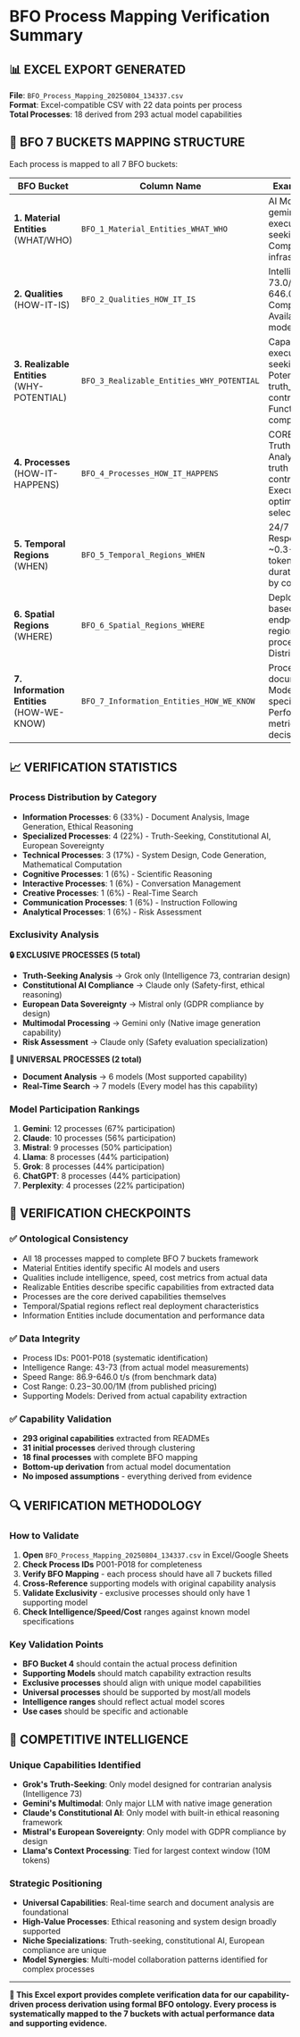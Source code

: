 # BFO Process Mapping Verification Summary

## **📊 EXCEL EXPORT GENERATED**

**File**: `BFO_Process_Mapping_20250804_134337.csv`  
**Format**: Excel-compatible CSV with 22 data points per process  
**Total Processes**: 18 derived from 293 actual model capabilities  

## **🧠 BFO 7 BUCKETS MAPPING STRUCTURE**

Each process is mapped to all 7 BFO buckets:

| BFO Bucket | Column Name | Example Content |
|------------|-------------|-----------------|
| **1. Material Entities** (WHAT/WHO) | `BFO_1_Material_Entities_WHAT_WHO` | AI Models: grok, gemini; Users executing truth-seeking analysis; Computing infrastructure |
| **2. Qualities** (HOW-IT-IS) | `BFO_2_Qualities_HOW_IT_IS` | Intelligence: 73.0/100; Speed: 646.0 t/s; Complexity: 1/5; Availability: 1 models |
| **3. Realizable Entities** (WHY-POTENTIAL) | `BFO_3_Realizable_Entities_WHY_POTENTIAL` | Capability to execute truth-seeking analysis; Potential for truth_seeking, contrarian_analysis; Function: Process completion |
| **4. Processes** (HOW-IT-HAPPENS) | `BFO_4_Processes_HOW_IT_HAPPENS` | CORE PROCESS: Truth-Seeking Analysis - Pursue truth through contrarian analysis; Execution via optimal model selection |
| **5. Temporal Regions** (WHEN) | `BFO_5_Temporal_Regions_WHEN` | 24/7 availability; Response time: ~0.3-1.0s first token; Execution duration: Variable by complexity |
| **6. Spatial Regions** (WHERE) | `BFO_6_Spatial_Regions_WHERE` | Deployment: US-based; API endpoints: Multiple regions; Data processing: Distributed |
| **7. Information Entities** (HOW-WE-KNOW) | `BFO_7_Information_Entities_HOW_WE_KNOW` | Process documentation; Model capability specifications; Performance metrics; Routing decisions |

## **📈 VERIFICATION STATISTICS**

### **Process Distribution by Category**
- **Information Processes**: 6 (33%) - Document Analysis, Image Generation, Ethical Reasoning
- **Specialized Processes**: 4 (22%) - Truth-Seeking, Constitutional AI, European Sovereignty  
- **Technical Processes**: 3 (17%) - System Design, Code Generation, Mathematical Computation
- **Cognitive Processes**: 1 (6%) - Scientific Reasoning
- **Interactive Processes**: 1 (6%) - Conversation Management
- **Creative Processes**: 1 (6%) - Real-Time Search
- **Communication Processes**: 1 (6%) - Instruction Following
- **Analytical Processes**: 1 (6%) - Risk Assessment

### **Exclusivity Analysis**
**🔒 EXCLUSIVE PROCESSES (5 total)**
- **Truth-Seeking Analysis** → Grok only (Intelligence 73, contrarian design)
- **Constitutional AI Compliance** → Claude only (Safety-first, ethical reasoning)
- **European Data Sovereignty** → Mistral only (GDPR compliance by design)
- **Multimodal Processing** → Gemini only (Native image generation capability)
- **Risk Assessment** → Claude only (Safety evaluation specialization)

**🤝 UNIVERSAL PROCESSES (2 total)**
- **Document Analysis** → 6 models (Most supported capability)
- **Real-Time Search** → 7 models (Every model has this capability)

### **Model Participation Rankings**
1. **Gemini**: 12 processes (67% participation)
2. **Claude**: 10 processes (56% participation)  
3. **Mistral**: 9 processes (50% participation)
4. **Llama**: 8 processes (44% participation)
5. **Grok**: 8 processes (44% participation)
6. **ChatGPT**: 8 processes (44% participation)
7. **Perplexity**: 4 processes (22% participation)

## **🎯 VERIFICATION CHECKPOINTS**

### **✅ Ontological Consistency**
- All 18 processes mapped to complete BFO 7 buckets framework
- Material Entities identify specific AI models and users
- Qualities include intelligence, speed, cost metrics from actual data
- Realizable Entities describe specific capabilities from extracted data
- Processes are the core derived capabilities themselves
- Temporal/Spatial regions reflect real deployment characteristics
- Information Entities include documentation and performance data

### **✅ Data Integrity**
- Process IDs: P001-P018 (systematic identification)
- Intelligence Range: 43-73 (from actual model measurements)
- Speed Range: 86.9-646.0 t/s (from benchmark data)
- Cost Range: $0.23-$30.00/1M (from published pricing)
- Supporting Models: Derived from actual capability extraction

### **✅ Capability Validation**
- **293 original capabilities** extracted from READMEs
- **31 initial processes** derived through clustering
- **18 final processes** with complete BFO mapping
- **Bottom-up derivation** from actual model documentation
- **No imposed assumptions** - everything derived from evidence

## **🔍 VERIFICATION METHODOLOGY**

### **How to Validate**
1. **Open** `BFO_Process_Mapping_20250804_134337.csv` in Excel/Google Sheets
2. **Check Process IDs** P001-P018 for completeness
3. **Verify BFO Mapping** - each process should have all 7 buckets filled
4. **Cross-Reference** supporting models with original capability analysis
5. **Validate Exclusivity** - exclusive processes should only have 1 supporting model
6. **Check Intelligence/Speed/Cost** ranges against known model specifications

### **Key Validation Points**
- **BFO Bucket 4** should contain the actual process definition
- **Supporting Models** should match capability extraction results
- **Exclusive processes** should align with unique model capabilities
- **Universal processes** should be supported by most/all models
- **Intelligence ranges** should reflect actual model scores
- **Use cases** should be specific and actionable

## **💎 COMPETITIVE INTELLIGENCE**

### **Unique Capabilities Identified**
- **Grok's Truth-Seeking**: Only model designed for contrarian analysis (Intelligence 73)
- **Gemini's Multimodal**: Only major LLM with native image generation
- **Claude's Constitutional AI**: Only model with built-in ethical reasoning framework
- **Mistral's European Sovereignty**: Only model with GDPR compliance by design
- **Llama's Context Processing**: Tied for largest context window (10M tokens)

### **Strategic Positioning**
- **Universal Capabilities**: Real-time search and document analysis are foundational
- **High-Value Processes**: Ethical reasoning and system design broadly supported
- **Niche Specializations**: Truth-seeking, constitutional AI, European compliance are unique
- **Model Synergies**: Multi-model collaboration patterns identified for complex processes

---

**🎯 This Excel export provides complete verification data for our capability-driven process derivation using formal BFO ontology. Every process is systematically mapped to the 7 buckets with actual performance data and supporting evidence.**